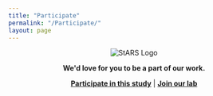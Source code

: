 ```yaml
---
title: "Participate"
permalink: "/Participate/"
layout: page
---
```

<article>
<p align="center">
    <img src="assets/images/StARSLogo.jpg.jpg"
         alt="StARS Logo" align="middle"/>
</p>

<p align="center"><strong>We'd love for you to be a part of our work.</strong></p>
  <p align="center"><strong><a href="https://redcap.med.usc.edu/surveys/?s=NCW9XPRLLPT9EJNJ">Participate in this study</a></strong>  
      |  <strong><a href="people#join-our-team">Join our lab</a></strong></p>
</article>

